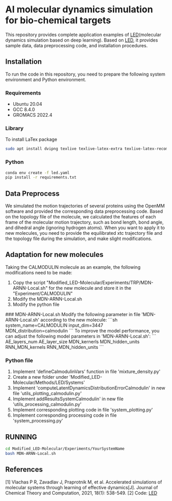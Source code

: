 # AI molecular dynamics simulation for bio-chemical targets

This repository provides complete application examples of [LED](https://github.com/cselab/LED-Molecular.git)(molecular dynamics simulation based on deep learning). Based on [LED](https://github.com/cselab/LED-Molecular.git), it provides sample data, data preprocessing code, and installation procedures.
## Installation
To run the code in this repository, you need to prepare the following system environment and Python environment.
### Requirements

<ul>
<li>Ubuntu 20.04</li>
<li>GCC 8.4.0</li>
<li>GROMACS 2022.4 </li>
</ul>

### Library

To install LaTex package

```sh
sudo apt install dvipng texlive texlive-latex-extra texlive-latex-recommended cm-super zliblg-devel
```

### Python

```sh
conda env create -f led.yaml
pip install -r requirements.txt
```

## Data Preprocess
We simulated the motion trajectories of several proteins using the OpenMM software and provided the corresponding data preprocessing code. Based on the topology file of the molecule, we calculated the features of each frame of the molecular motion trajectory, such as bond length, bond angle, and dihedral angle (ignoring hydrogen atoms). When you want to apply it to new molecules, you need to provide the equilibrated xtc trajectory file and the topology file during the simulation, and make slight modifications.


## Adaptation for new molecules
Taking the CALMODULIN molecule as an example, the following modifications need to be made:
<ol>
<li>Copy the script "Modified_LED-Molecular/Experiments/TRP/MDN-ARNN-Local.sh" for the new molecule and store it in the "Experiment/CALMODULIN"</li>
<li>Modify the MDN-ARNN-Local.sh</li> 
<li>Modify the python file</li>
</ol> 
### MDN-ARNN-Local.sh
Modify the following parameter in file 'MDN-ARNN-Local.sh' according to the new molecule:
```sh
system_name=CALMODULIN
input_dim=3447
MDN_distribution=calmodulin
```
To improve the model performance, you can adjust the following model parameters in 'MDN-ARNN-Local.sh':
```
AE_layers_num
AE_layer_size
MDN_kernerls
MDN_hidden_units
RNN_MDN_kernels
RNN_MDN_hidden_units
```

### Python file
<ol>
<li>Implement 'defineCalmodulinVars' function in file 'mixture_density.py'</li>
<li>Create a new folder under 'Modified_LED-Molecular/Methods/LED/Systems'
<li>Implement 'computeLatentDynamicsDistributionErrorCalmodulin' in new file 'utils_plotting_calmodulin.py' </li>
<li>Implement addResultsSystemCalmodulin' in new file 'utils_processing_calmodulin.py' </li>
<li>Implement corresponding plotting code in file 'system_plotting.py'</li>
<li>Implement corresponding processing code in file 'system_processing.py'</li>
</ol>

## RUNNING
```sh
cd Modified_LED-Molecular/Experiments/YourSystemName
bash MDN-ARNN-Local.sh
```
## References
[1] Vlachas P R, Zavadlav J, Praprotnik M, et al. Accelerated simulations of molecular systems through learning of effective dynamics[J]. Journal of Chemical Theory and Computation, 2021, 18(1): 538-549.
[2] Code: [LED](https://github.com/cselab/LED-Molecular.git)